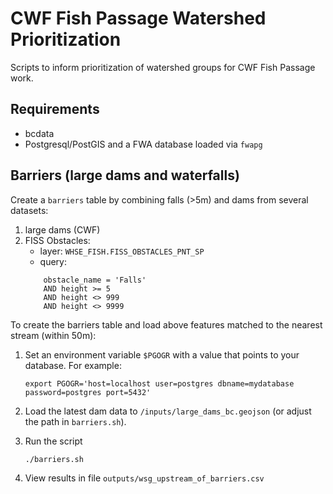 # CWF Fish Passage Watershed Prioritization

Scripts to inform prioritization of watershed groups for CWF Fish Passage work.


## Requirements

- bcdata
- Postgresql/PostGIS and a FWA database loaded via `fwapg`


## Barriers (large dams and waterfalls)

Create a `barriers` table by combining falls (>5m) and dams from several datasets:

1. large dams (CWF)
2. FISS Obstacles:
    - layer: `WHSE_FISH.FISS_OBSTACLES_PNT_SP`
    - query:
    ```
        obstacle_name = 'Falls'
        AND height >= 5
        AND height <> 999
        AND height <> 9999
    ```

To create the barriers table and load above features matched to the nearest stream (within 50m):

1. Set an environment variable `$PGOGR` with a value that points to your database. For example:

    `export PGOGR='host=localhost user=postgres dbname=mydatabase password=postgres port=5432'`

2. Load the latest dam data to `/inputs/large_dams_bc.geojson` (or adjust the path in `barriers.sh`).

3. Run the script

    `./barriers.sh`

4. View results in file `outputs/wsg_upstream_of_barriers.csv`